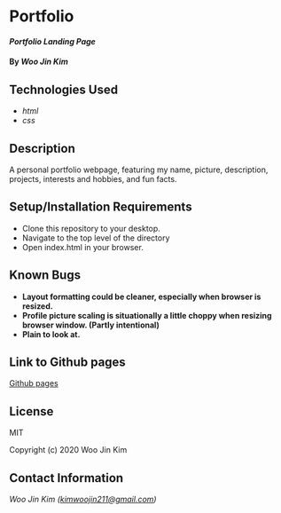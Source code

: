 # Portfolio

#### _Portfolio Landing Page_

#### By _**Woo Jin Kim**_

## Technologies Used

* _html_
* _css_

## Description

A personal portfolio webpage, featuring my name, picture, description, projects, interests and hobbies, and fun facts.

## Setup/Installation Requirements

* Clone this repository to your desktop.
* Navigate to the top level of the directory
* Open index.html in your browser.

## Known Bugs

* **Layout formatting could be cleaner, especially when browser is resized.**
* **Profile picture scaling is situationally a little choppy when resizing browser window. (Partly intentional)**
* **Plain to look at.**
## Link to Github pages

[Github pages](https://300hhz.github.io/portfolio/)
## License

MIT

Copyright (c) 2020 Woo Jin Kim
## Contact Information

_Woo Jin Kim (kimwoojin211@gmail.com)_
